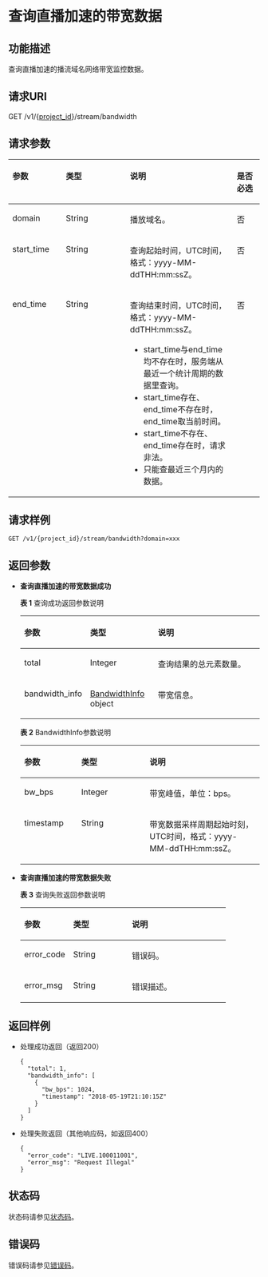 # 查询直播加速的带宽数据<a name="live_03_0014"></a>

## 功能描述<a name="section1271065543150255"></a>

查询直播加速的播流域名网络带宽监控数据。

## 请求URI<a name="section1962604171150255"></a>

GET /v1/\{[project\_id](获取项目ID.md)\}/stream/bandwidth

## 请求参数<a name="section681333336150255"></a>

<a name="table1869377710150255"></a>
<table><thead align="left"><tr id="row1189870657150255"><th class="cellrowborder" valign="top" width="21.279999999999998%" id="mcps1.1.5.1.1"><p id="p855205355150255"><a name="p855205355150255"></a><a name="p855205355150255"></a>参数</p>
</th>
<th class="cellrowborder" valign="top" width="25.53%" id="mcps1.1.5.1.2"><p id="p1447888564150255"><a name="p1447888564150255"></a><a name="p1447888564150255"></a>类型</p>
</th>
<th class="cellrowborder" valign="top" width="42.55%" id="mcps1.1.5.1.3"><p id="p1940732484150255"><a name="p1940732484150255"></a><a name="p1940732484150255"></a>说明</p>
</th>
<th class="cellrowborder" valign="top" width="10.639999999999999%" id="mcps1.1.5.1.4"><p id="p1239385013150255"><a name="p1239385013150255"></a><a name="p1239385013150255"></a>是否必选</p>
</th>
</tr>
</thead>
<tbody><tr id="row79368068150255"><td class="cellrowborder" valign="top" width="21.279999999999998%" headers="mcps1.1.5.1.1 "><p id="p244633632150255"><a name="p244633632150255"></a><a name="p244633632150255"></a>domain</p>
</td>
<td class="cellrowborder" valign="top" width="25.53%" headers="mcps1.1.5.1.2 "><p id="p163221306244"><a name="p163221306244"></a><a name="p163221306244"></a><span>String</span></p>
</td>
<td class="cellrowborder" valign="top" width="42.55%" headers="mcps1.1.5.1.3 "><p id="p2070939674150255"><a name="p2070939674150255"></a><a name="p2070939674150255"></a>播放域名。</p>
</td>
<td class="cellrowborder" valign="top" width="10.639999999999999%" headers="mcps1.1.5.1.4 "><p id="p2047841873150255"><a name="p2047841873150255"></a><a name="p2047841873150255"></a>否</p>
</td>
</tr>
<tr id="row947853647150255"><td class="cellrowborder" valign="top" width="21.279999999999998%" headers="mcps1.1.5.1.1 "><p id="p450571019150255"><a name="p450571019150255"></a><a name="p450571019150255"></a>start_time</p>
</td>
<td class="cellrowborder" valign="top" width="25.53%" headers="mcps1.1.5.1.2 "><p id="p73271803241"><a name="p73271803241"></a><a name="p73271803241"></a><span>String</span></p>
</td>
<td class="cellrowborder" valign="top" width="42.55%" headers="mcps1.1.5.1.3 "><p id="p1676840906150255"><a name="p1676840906150255"></a><a name="p1676840906150255"></a>查询起始时间，UTC时间，格式：yyyy-MM-ddTHH:mm:ssZ。</p>
</td>
<td class="cellrowborder" valign="top" width="10.639999999999999%" headers="mcps1.1.5.1.4 "><p id="p814793592150255"><a name="p814793592150255"></a><a name="p814793592150255"></a>否</p>
</td>
</tr>
<tr id="row1900319946150255"><td class="cellrowborder" valign="top" width="21.279999999999998%" headers="mcps1.1.5.1.1 "><p id="p990378900150255"><a name="p990378900150255"></a><a name="p990378900150255"></a>end_time</p>
</td>
<td class="cellrowborder" valign="top" width="25.53%" headers="mcps1.1.5.1.2 "><p id="p8331200152412"><a name="p8331200152412"></a><a name="p8331200152412"></a><span>String</span></p>
</td>
<td class="cellrowborder" valign="top" width="42.55%" headers="mcps1.1.5.1.3 "><p id="p18454141652417"><a name="p18454141652417"></a><a name="p18454141652417"></a>查询结束时间，UTC时间，格式：yyyy-MM-ddTHH:mm:ssZ。</p>
<a name="ul14476639152410"></a><a name="ul14476639152410"></a><ul id="ul14476639152410"><li>start_time与end_time均不存在时，服务端从最近一个统计周期的数据里查询。</li><li>start_time存在、end_time不存在时，end_time取当前时间。</li><li>start_time不存在、end_time存在时，请求非法。</li><li>只能查最近三个月内的数据。</li></ul>
</td>
<td class="cellrowborder" valign="top" width="10.639999999999999%" headers="mcps1.1.5.1.4 "><p id="p1728865282150255"><a name="p1728865282150255"></a><a name="p1728865282150255"></a>否</p>
</td>
</tr>
</tbody>
</table>

## 请求样例<a name="section411868813150255"></a>

```
GET /v1/{project_id}/stream/bandwidth?domain=xxx

```

## 返回参数<a name="section1456507867150255"></a>

-   **查询直播加速的带宽数据成功**

    **表 1**  查询成功返回参数说明

    <a name="table1225528526150255"></a>
    <table><thead align="left"><tr id="row1754576303150255"><th class="cellrowborder" valign="top" width="23.810000000000002%" id="mcps1.2.4.1.1"><p id="p53759805150255"><a name="p53759805150255"></a><a name="p53759805150255"></a>参数</p>
    </th>
    <th class="cellrowborder" valign="top" width="28.57%" id="mcps1.2.4.1.2"><p id="p1671101247150255"><a name="p1671101247150255"></a><a name="p1671101247150255"></a>类型</p>
    </th>
    <th class="cellrowborder" valign="top" width="47.620000000000005%" id="mcps1.2.4.1.3"><p id="p343504619150255"><a name="p343504619150255"></a><a name="p343504619150255"></a>说明</p>
    </th>
    </tr>
    </thead>
    <tbody><tr id="row161007246150255"><td class="cellrowborder" valign="top" width="23.810000000000002%" headers="mcps1.2.4.1.1 "><p id="p29769815150255"><a name="p29769815150255"></a><a name="p29769815150255"></a>total</p>
    </td>
    <td class="cellrowborder" valign="top" width="28.57%" headers="mcps1.2.4.1.2 "><p id="p1406089685150255"><a name="p1406089685150255"></a><a name="p1406089685150255"></a>Integer</p>
    </td>
    <td class="cellrowborder" valign="top" width="47.620000000000005%" headers="mcps1.2.4.1.3 "><p id="p1008324702150255"><a name="p1008324702150255"></a><a name="p1008324702150255"></a>查询结果的总元素数量。</p>
    </td>
    </tr>
    <tr id="row718466595150255"><td class="cellrowborder" valign="top" width="23.810000000000002%" headers="mcps1.2.4.1.1 "><p id="p1634346773150255"><a name="p1634346773150255"></a><a name="p1634346773150255"></a>bandwidth_info</p>
    </td>
    <td class="cellrowborder" valign="top" width="28.57%" headers="mcps1.2.4.1.2 "><p id="p2128323436150255"><a name="p2128323436150255"></a><a name="p2128323436150255"></a><a href="#table1363220572150255">BandwidthInfo</a> object</p>
    </td>
    <td class="cellrowborder" valign="top" width="47.620000000000005%" headers="mcps1.2.4.1.3 "><p id="p1275648623150255"><a name="p1275648623150255"></a><a name="p1275648623150255"></a>带宽信息。</p>
    </td>
    </tr>
    </tbody>
    </table>

    **表 2**  BandwidthInfo参数说明

    <a name="table1363220572150255"></a>
    <table><thead align="left"><tr id="row1374062707150255"><th class="cellrowborder" valign="top" width="23.810000000000002%" id="mcps1.2.4.1.1"><p id="p534275700150255"><a name="p534275700150255"></a><a name="p534275700150255"></a>参数</p>
    </th>
    <th class="cellrowborder" valign="top" width="28.57%" id="mcps1.2.4.1.2"><p id="p943769486150255"><a name="p943769486150255"></a><a name="p943769486150255"></a>类型</p>
    </th>
    <th class="cellrowborder" valign="top" width="47.620000000000005%" id="mcps1.2.4.1.3"><p id="p1174396316150255"><a name="p1174396316150255"></a><a name="p1174396316150255"></a>说明</p>
    </th>
    </tr>
    </thead>
    <tbody><tr id="row1044875856150255"><td class="cellrowborder" valign="top" width="23.810000000000002%" headers="mcps1.2.4.1.1 "><p id="p2109768418150255"><a name="p2109768418150255"></a><a name="p2109768418150255"></a>bw_bps</p>
    </td>
    <td class="cellrowborder" valign="top" width="28.57%" headers="mcps1.2.4.1.2 "><p id="p514956999150255"><a name="p514956999150255"></a><a name="p514956999150255"></a>Integer</p>
    </td>
    <td class="cellrowborder" valign="top" width="47.620000000000005%" headers="mcps1.2.4.1.3 "><p id="p313494824150255"><a name="p313494824150255"></a><a name="p313494824150255"></a>带宽峰值，单位：bps。</p>
    </td>
    </tr>
    <tr id="row2006702094150255"><td class="cellrowborder" valign="top" width="23.810000000000002%" headers="mcps1.2.4.1.1 "><p id="p1947810768150255"><a name="p1947810768150255"></a><a name="p1947810768150255"></a>timestamp</p>
    </td>
    <td class="cellrowborder" valign="top" width="28.57%" headers="mcps1.2.4.1.2 "><p id="p577761042419"><a name="p577761042419"></a><a name="p577761042419"></a>String</p>
    </td>
    <td class="cellrowborder" valign="top" width="47.620000000000005%" headers="mcps1.2.4.1.3 "><p id="p1894881076150255"><a name="p1894881076150255"></a><a name="p1894881076150255"></a>带宽数据采样周期起始时刻，UTC时间，格式：yyyy-MM-ddTHH:mm:ssZ。</p>
    </td>
    </tr>
    </tbody>
    </table>

-   **查询直播加速的带宽数据失败**

    **表 3**  查询失败返回参数说明

    <a name="table837328524150255"></a>
    <table><thead align="left"><tr id="row796775295150255"><th class="cellrowborder" valign="top" width="23.810000000000002%" id="mcps1.2.4.1.1"><p id="p2043156282150255"><a name="p2043156282150255"></a><a name="p2043156282150255"></a>参数</p>
    </th>
    <th class="cellrowborder" valign="top" width="28.57%" id="mcps1.2.4.1.2"><p id="p1622243866150255"><a name="p1622243866150255"></a><a name="p1622243866150255"></a>类型</p>
    </th>
    <th class="cellrowborder" valign="top" width="47.620000000000005%" id="mcps1.2.4.1.3"><p id="p102749165150255"><a name="p102749165150255"></a><a name="p102749165150255"></a>说明</p>
    </th>
    </tr>
    </thead>
    <tbody><tr id="row1046282009150255"><td class="cellrowborder" valign="top" width="23.810000000000002%" headers="mcps1.2.4.1.1 "><p id="p510775454150255"><a name="p510775454150255"></a><a name="p510775454150255"></a>error_code</p>
    </td>
    <td class="cellrowborder" valign="top" width="28.57%" headers="mcps1.2.4.1.2 "><p id="p1120911619245"><a name="p1120911619245"></a><a name="p1120911619245"></a>String</p>
    </td>
    <td class="cellrowborder" valign="top" width="47.620000000000005%" headers="mcps1.2.4.1.3 "><p id="p1727008369150255"><a name="p1727008369150255"></a><a name="p1727008369150255"></a>错误码。</p>
    </td>
    </tr>
    <tr id="row967231573150255"><td class="cellrowborder" valign="top" width="23.810000000000002%" headers="mcps1.2.4.1.1 "><p id="p1577660530150255"><a name="p1577660530150255"></a><a name="p1577660530150255"></a>error_msg</p>
    </td>
    <td class="cellrowborder" valign="top" width="28.57%" headers="mcps1.2.4.1.2 "><p id="p3214316112411"><a name="p3214316112411"></a><a name="p3214316112411"></a>String</p>
    </td>
    <td class="cellrowborder" valign="top" width="47.620000000000005%" headers="mcps1.2.4.1.3 "><p id="p2041706705150255"><a name="p2041706705150255"></a><a name="p2041706705150255"></a>错误描述。</p>
    </td>
    </tr>
    </tbody>
    </table>


## 返回样例<a name="section468094322150255"></a>

-   处理成功返回（返回200）

    ```
    {
      "total": 1,
      "bandwidth_info": [
        {
          "bw_bps": 1024,
          "timestamp": "2018-05-19T21:10:15Z"
        }
      ]
    }
    
    ```

-   处理失败返回（其他响应码，如返回400）

    ```
    {
      "error_code": "LIVE.100011001",
      "error_msg": "Request Illegal"
    }
    
    ```


## 状态码<a name="section3507628544"></a>

状态码请参见[状态码](状态码.md)。

## 错误码<a name="section456914229249"></a>

错误码请参见[错误码](https://apierrorcenter.developer.huaweicloud.com/apierrorcenter/errorcode?product=Live&locale=zh-cn)。

